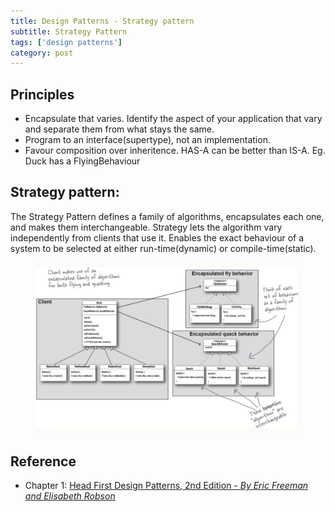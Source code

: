 ```yaml
---
title: Design Patterns - Strategy pattern
subtitle: Strategy Pattern
tags: ['design patterns']
category: post
---
```


## Principles
- Encapsulate that varies. Identify the aspect of your application that vary and separate them from what stays the same.  
- Program to an interface(supertype), not an implementation.
- Favour composition over inheritence. HAS-A can be better than IS-A. Eg. Duck has a FlyingBehaviour

## Strategy pattern:
The Strategy Pattern defines a family of algorithms, encapsulates each one, and makes them interchangeable. Strategy lets the algorithm vary independently from clients that use it.
Enables the exact behaviour of a system to be selected at either run-time(dynamic) or compile-time(static).

<figure>
<img src="/assets/img/strategy_pattern.png" alt="strategy_pattern"
title="Strategy Pattern example" />
</figure>


## Reference
* Chapter 1: [Head First Design Patterns, 2nd Edition - *By Eric Freeman and Elisabeth Robson*](https://learning.oreilly.com/library/view/head-first-design/9781492077992/ch01.html)
